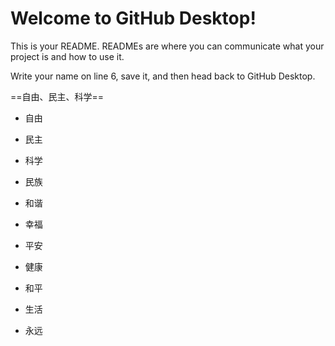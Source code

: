 # Welcome to GitHub Desktop!

This is your README. READMEs are where you can communicate what your project is and how to use it.

Write your name on line 6, save it, and then head back to GitHub Desktop.

==自由、民主、科学==

+ 自由 
+ 民主
+ 科学
+ 民族
+ 和谐
+ 幸福
+ 平安
+ 健康

+ 和平

+ 生活
+ 永远

  
